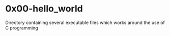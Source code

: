 # 0x00-hello_world
Directory containing several executable files which works around the use of C programming
